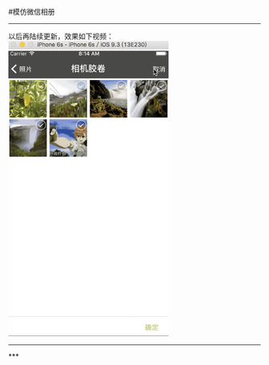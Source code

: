#模仿微信相册
****
以后再陆续更新，效果如下视频：
<img src="sources/screenConvert.gif" width = "320">

***
<video111 id="video" controls="" preload="none" poster="coverImage.png" width = "640"> 
	<source src = "sources/screenVideo.mov" width = "640">
</video111>
***